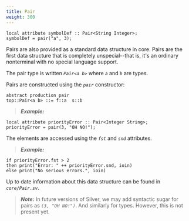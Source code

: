 ```yaml
---
title: Pair
weight: 300
---
```


```
local attribute symbolDef :: Pair<String Integer>;
symbolDef = pair("a", 3);
```

Pairs are also provided as a standard data structure in core.  Pairs are the
first data structure that is completely unspecial--that is, it's an ordinary nonterminal with no special language support.

The pair type is written _`Pair<a b>`_ where _`a`_ and _`b`_ are
types.

Pairs are constructed using the _`pair`_ constructor:

```
abstract production pair
top::Pair<a b> ::= f::a  s::b
```

> _**Example:**_
```
local attribute priorityError :: Pair<Integer String>;
priorityError = pair(3, "OH NO!");
```


The elements are accessed using the _`fst`_ and _`snd`_ attributes.

> _**Example:**_
```
if priorityError.fst > 2
then print("Error: " ++ priorityError.snd, ioin)
else print("No serious errors.", ioin)
```

Up to date information about this data structure can be found in _`core/Pair.sv`_.

> _**Note:**_
> In future versions of Silver, we may add syntactic sugar for pairs as _`(3, "OH NO!")`_. And similarly for types.  However, this is not present yet.
